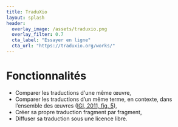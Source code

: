 ```yaml
---
title: TraduXio 
layout: splash
header:
  overlay_image: /assets/traduxio.png
  overlay_filter: 0.7
  cta_label: "Essayer en ligne"
  cta_url: "https://traduxio.org/works/"
---
```


# Fonctionnalités

- Comparer les traductions d'une même œuvre,
- Comparer les traductions d’un même terme, en contexte, dans l’ensemble des œuvres ([IGI, 2011, fig. 5](http://publications.icd.utt.fr/316a93a7d5280e99f1c696309a00bf49)),
- Créer sa propre traduction fragment par fragment,
- Diffuser sa traduction sous une licence libre.
